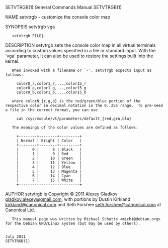 SETVTRGB(1)                                                                      General Commands Manual                                                                      SETVTRGB(1)

NAME
       setvtrgb - customize the console color map

SYNOPSIS
       setvtrgb vga

       setvtrgb FILE|-

DESCRIPTION
       setvtrgb  sets  the console color map in all virtual terminals according to custom values specified in a file or standard input.  With the `vga' parameter, it can also be used to
       restore the settings built into the kernel.

       When invoked with a filename or `-', setvtrgb expects input as follows:

         color0_r,color1_r,...,color15_r
         color0_g,color1_g,...,color15_g
         color0_b,color1_b,...,color15_b

       where colorN_{r,g,b} is the red/green/blue portion of the respective color in decimal notation in the 0..255 range.  To pre-seed a file in the correct format, you can use

         cat /sys/module/vt/parameters/default_{red,grn,blu}

       The meanings of the color values are defined as follows:

         +--------+--------+---------+
         | Normal | Bright | Color   |
         +--------+--------+---------+
         |      0 |      8 | Black   |
         |      1 |      9 | Red     |
         |      2 |     10 | Green   |
         |      3 |     11 | Yellow  |
         |      4 |     12 | Blue    |
         |      5 |     13 | Magenta |
         |      6 |     14 | Cyan    |
         |      7 |     15 | White   |
         +---------------------------+

AUTHOR
       setvtrgb is Copyright © 2011 Alexey Gladkov <gladkov.alexey@gmail.com>, with portions by Dustin Kirkland <kirkland@canonical.com> and Seth Forshee <seth.forshee@canonical.com> at
       Canonical Ltd.

       This manual page was written by Michael Schutte <michi@debian.org> for the Debian GNU/Linux system (but may be used by others).

                                                                                        July 2011                                                                             SETVTRGB(1)
